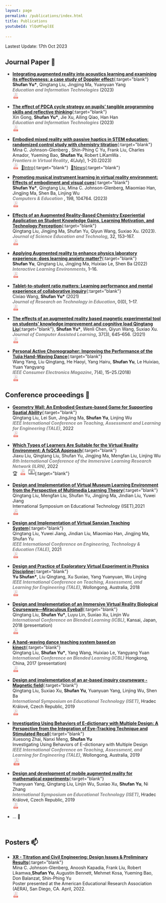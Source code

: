```yaml
---
layout: page
permalink: /publications/index.html
title: Publications
youtubeId: YlQoMfwplEE

---
```


Lastest Update: 17th Oct 2023&nbsp;  



## Journal Paper 📝 

- [**Integrating augmented reality into acoustics learning and examining its effectiveness: a case study of Doppler effect**](https://link.springer.com/article/10.1007/s10639-023-12091-y){:target="blank"} <br>**Shufan Yu\***, Qingtang Liu, Jingjing Ma, Yuanyuan Yang  <br>***<font color="grey">Education and Information Technologies</font>*** (2023) <br> [<img src="/images/icons/pdf-file.png"  width="20" height="20">](/mypaper/Journal/Yu%20et%20al.%20-%202023%20-%20Integrating%20augmented%20reality%20into%20acoustics%20learning%20and%20examining%20its%20effectiveness%20a%20case%20study%20of%20Doppler%20effect.pdf)&nbsp;

- [**The effect of PDCA cycle strategy on pupils’ tangible programming skills and reflective thinking**](https://link.springer.com/article/10.1007/s10639-023-12037-4){:target="blank"}<br>Xin Gong, **Shufan Yu\***, Jie Xu, Ailing Qiao, Han Han <br>***<font color="grey">Education and Information Technologies</font>*** (2023)<br> [<img src="/images/icons/pdf-file.png"  width="20" height="20">](/mypaper/Journal/Gong%20et%20al.%20-%202023%20-%20The%20effect%20of%20PDCA%20cycle%20strategy%20on%20pupils’%20tangible%20programming%20skills%20and%20reflective%20thinking.pdf)&nbsp;

- [**Embodied mixed reality with passive haptics in STEM education: randomized control study with chemistry titration**](https://www.frontiersin.org/articles/10.3389/frvir.2023.1047833/full){:target="blank"}<br>Mina C. Johnson-Glenberg , Shin-Phing C Yu, Frank Liu, Charles Amador, Yueming Bao, **Shufan Yu**, Robert LiKamWa . <br> ***<font color="grey">Frontiers in Virtual Reality</font>***, 4(July), 1–20.(2023)<br> [<img src="/images/icons/pdf-file.png"  width="20" height="20">](/mypaper/Journal/Johnson-Glenberg%20et%20al.%20-%202023%20-%20Embodied%20mixed%20reality%20with%20passive%20haptics%20in%20STEM%20education%20randomized%20control%20study%20with%20chemistry%20t.pdf)&nbsp;&nbsp;[🌠Intro](https://meteor.ame.asu.edu/projects/titration/index.html){:target="blank"}&nbsp;&nbsp;[📰News](https://news.asu.edu/20231013-discoveries-new-class-chemistry-experiments?fbclid=IwAR3DlGVYHhnMtP6oh88mQnpcJJfxGOZZxP7VKoMZEKbdGoCW_AF7GDf8MMA_aem_AZVXUjh9ArqwgBltvozV9Iv0bLrfmUjz9PyGER0gC3_ybHPYPuyVLPH1OopTpLmR-Vk&mibextid=Zxz2cZ){:target="blank"}

- [**Promoting musical instrument learning in virtual reality environment: Effects of embodiment and visual cues**](https://www.sciencedirect.com/science/article/pii/S0360131523000416){:target="blank"}<BR>**Shufan Yu\***, Qingtang Liu, Mina C. Johnson-Glenberg, Miaomiao Han, Jingjing Ma, Shen Ba, Linjing Wu<br> ***<font color="grey">Computers & Education</font>*** , 198, 104764. (2023)<br> [<img src="/images/icons/pdf-file.png"  width="20" height="20">](/mypaper/Journal/Yu%20et%20al.%20-%202023%20-%20Promoting%20musical%20instrument%20learning%20in%20virtual%20reality%20environment%20Effects%20of%20embodiment%20and%20visual%20cues.pdf)&nbsp;

- [**Effects of an Augmented Reality-Based Chemistry Experiential Application on Student Knowledge Gains, Learning Motivation, and Technology Perception**](https://link.springer.com/article/10.1007/s10956-022-10014-z){:target="blank"}<br>Qingtang Liu, Jingjing Ma, Shufan Yu, Qiyun Wang, Suxiao Xu. (2023).<br>***<font color="grey">Journal of Science Education and Technolog</font>***, 32, 153–167. <br> [<img src="/images/icons/pdf-file.png"  width="20" height="20">](/mypaper/Journal/Liu%20et%20al.%20-%202022%20-%20Effects%20of%20an%20Augmented%20Reality-Based%20Chemistry%20Experiential%20Application%20on%20Student%20Knowledge%20Gains,%20Learning%20Motiva.pdf)&nbsp;

- [**Applying Augmented reality to enhance physics laboratory experience: does learning anxiety matter?**](https://www.tandfonline.com/doi/abs/10.1080/10494820.2022.2057547){:target="blank"}<br> **Shufan Yu**, Qingtang Liu, Jingjing Ma, Huixiao Le, Shen Ba (2022)<br>***<font color="grey">Interactive Learning Environments</font>***, 1–16.<br> [<img src="/images/icons/pdf-file.png"  width="20" height="20">](/mypaper/Journal/Yu%20et%20al.%20-%202022%20-%20Applying%20Augmented%20reality%20to%20enhance%20physics%20laboratory%20experience%20does%20learning%20anxiety%20matter.pdf)&nbsp;

- [**Tablet-to-student ratio matters: Learning performance and mental experience of collaborative inquiry**](https://www.tandfonline.com/doi/abs/10.1080/15391523.2021.2015018){:target="blank"} <br> Cixiao Wang, **Shufan Yu\*** (2021) <br> ***<font color="grey">Journal of Research on Technology in Education</font>***, 0(0), 1–17. <br> [<img src="/images/icons/pdf-file.png"  width="20" height="20">](/mypaper/Journal/Wang,%20Yu%20-%202023%20-%20Tablet-to-student%20ratio%20matters%20Learning%20performance%20and%20mental%20experience%20of%20collaborative%20inquiry.pdf)&nbsp;

- [**The effects of an augmented reality based magnetic experimental tool on students’ knowledge improvement and cognitive load Qingtang Liu**](https://onlinelibrary.wiley.com/doi/abs/10.1111/jcal.12513){:target="blank"}, **Shufan Yu\***, Wenli Chen, Qiyun Wang, Suxiao Xu.<br>  ***<font color="grey">Journal of Computer Assisted Learning</font>***, 37(3), 645–656. (2021)<br> [<img src="/images/icons/pdf-file.png"  width="20" height="20">](/mypaper/Journal/Liu%20et%20al.%20-%202021%20-%20The%20effects%20of%20an%20augmented%20reality%20based%20magnetic%20experimental%20tool%20on%20students'%20knowledge%20improvement%20and%20cognitiv.pdf)&nbsp;

- [**Personal Active Choreographer: Improving the Performance of the Tujia Hand-Waving Dance**](https://ieeexplore.ieee.org/document/8386929){:target="blank"} <br> Wang Yang, Liu Qingtang, He Haoyi, Yang Hairu, **Shufan Yu**, Le Huixiao, Yuan Yangyang <br> ***<font color="grey">IEEE Consumer Electronics Magazine</font>***, 7(4), 15–25.(2018)<br> [<img src="/images/icons/pdf-file.png"  width="20" height="20">](/mypaper/Journal/Yang%20et%20al.%20-%202018%20-%20Personal%20Active%20Choreographer%20Improving%20the%20Performance%20of%20the%20Tujia%20Hand-Waving%20Dance.pdf)&nbsp;
  <br>

## Conference proceedings 🌉

- [**Geometry Wall: An Embodied Gesture-based Game for Supporting Spatial Ability**](https://ieeexplore.ieee.org/document/10148352){:target="blank"}<br> Qingtang Liu, Lei Sun, JingJing Ma, **Shufan Yu**, Linjing Wu<br> ***<font color="grey">IEEE International Conference on Teaching, Assessment and Learning for Engineering (TALE)</font>***, 2022<br> [<img src="/images/icons/pdf-file.png"  width="20" height="20">](/mypaper/Conference/Liu%20et%20al.%20-%202023%20-%20Geometry%20Wall%20An%20Embodied%20Gesture-based%20Game%20for%20Supporting%20Spatial%20Ability.pdf)&nbsp;

- [**Which Types of Learners Are Suitable for the Virtual Reality Environment: A fsQCA Approach**](https://ieeexplore.ieee.org/document/9815913){:target="blank"} <br> Jiaxu Liu, Qingtang Liu, Shufan Yu, Jingjing Ma, Mengfan Liu, Linjing Wu <br> ***<font color="grey">8th International Conference of the Immersive Learning Research Network (ILRN)</font>***, 2022 <br>🏆&nbsp;&nbsp;[<img src="/images/icons/pdf-file.png"  width="20" height="20">](/mypaper/Conference/Liu%20et%20al.%20-%202022%20-%20Which%20Types%20of%20Learners%20Are%20Suitable%20for%20the%20Virtual%20Reality%20Environment%20A%20fsQCA%20Approach.pdf)&nbsp;&nbsp;[<img src="/images/icons/Video_icon.png"  width="20" height="20">](https://www.youtube.com/watch?v=YlQoMfwplEE){:target="blank"}
  
- [**Design and Implementation of Virtual Museum Learning Environment from the Perspective of Multimedia Learning Theory**](https://ieeexplore.ieee.org/document/9546571){:target="blank"} <br> Qingtang Liu, Mengfan Liu, Shufan Yu, Jingjing Ma, Jindian Liu, Yuwei Jiang<br> International Symposium on Educational Technology (ISET),2021<br> [<img src="/images/icons/pdf-file.png"  width="20" height="20">](/mypaper/Conference/Liu%20et%20al.%20-%202021%20-%20Design%20and%20Implementation%20of%20Virtual%20Museum%20Learning%20Environment%20from%20the%20Perspective%20of%20Multimedia%20Learning%20Theory.pdf)&nbsp;
  
- [**Design and Implementation of Virtual Sanxian Teaching System**](https://ieeexplore.ieee.org/document/9678770){:target="blank"} <br> Qingtang Liu, Yuwei Jiang, Jindian Liu, Miaomiao Han, Jingjing Ma, Shufan Yu <br> ***<font color="grey">IEEE International Conference on Engineering, Technology & Education (TALE)</font>***, 2021 <br> [<img src="/images/icons/pdf-file.png"  width="20" height="20">](/mypaper/Conference/Qingtang%20et%20al.%20-%202021%20-%20Design%20and%20Implementation%20of%20Virtual%20Sanxian%20Teaching%20System.pdf)&nbsp;

- [**Design and Practice of Exploratory Virtual Experiment in Physics Discipline**](https://ieeexplore.ieee.org/document/8615362){:target="blank"}<br> **Yu Shufan\***, Liu Qingtang, Xu Suxiao, Yang Yuanyuan, Wu Linjing <br> ***<font color="grey"> IEEE International Conference on Teaching, Assessment, and Learning for Engineering (TALE)</font>***, Wollongong, Australia, 2018<br> [<img src="/images/icons/pdf-file.png"  width="20" height="20">](/mypaper/Conference/Shufan%20et%20al.%20-%202018%20-%20Design%20and%20Practice%20of%20Exploratory%20Virtual%20Experiment%20in%20Physics%20Discipline.pdf)&nbsp;

- [**Design and Implementation of an Immersive Virtual Reality Biological Courseware—Miraculous Eyeball**](https://link.springer.com/chapter/10.1007/978-3-319-94505-7_13){:target="blank"}<br>Qingtang Liu, **Shufan Yu\***, Luyu Lin, Suxiao Xu, Linjin Wu<br> ***<font color="grey">International Conference on Blended Learning (ICBL)</font>***, Kansai, Japan, 2018 (presentation)<br> [<img src="/images/icons/pdf-file.png"  width="20" height="20">](/mypaper/Conference/Liu%20et%20al.%20-%202018%20-%20Design%20and%20Implementation%20of%20an%20Immersive%20Virtual%20Reality%20Biological%20Courseware—Miraculous%20Eyeball.pdf)&nbsp;

- [**A hand-waving dance teaching system based on kinect**](https://link.springer.com/chapter/10.1007/978-3-319-59360-9_31){:target="blank"}<br> Qingtang Liu, **Shufan Yu\***, Yang Wang, Huixiao Le, Yangyang Yuan<br> ***<font color="grey"> International Conference on Blended Learning (ICBL)</font>*** Hongkong, China, 2017 (presentation)<br> [<img src="/images/icons/pdf-file.png"  width="20" height="20">](/mypaper/Conference/Liu%20et%20al.%20-%202017%20-%20A%20Hand-Waving%20Dance%20Teaching%20System%20Based%20on%20Kinect.pdf)&nbsp;

- [**Design and implementation of an ar-based inquiry courseware - Magnetic field**](https://ieeexplore.ieee.org/abstract/document/8782270){:target="blank"} <br> Qingtang Liu, Suxiao Xu, **Shufan Yu**, Yuanyuan Yang, Linjing Wu, Shen Ba <br> ***<font color="grey">International Symposium on Educational Technology (ISET)</font>***, Hradec Králové, Czech Republic, 2019<br> [<img src="/images/icons/pdf-file.png"  width="20" height="20">](/mypaper/Conference/Liu%20et%20al.%20-%202019%20-%20Design%20and%20Implementation%20of%20an%20AR-Based%20Inquiry%20Courseware—%20Magnetic%20Field.pdf)&nbsp;

- [**Investigating Using Behaviors of E-dictionary with Multiple Design: A Perspective from the Integration of Eye-Tracking Technique and Stimulated Recall**](https://ieeexplore.ieee.org/document/8615165){:target="blank"} <br> Xuesong Zhai, Nanxi Meng, **Shufan Yu** <br> Investigating Using Behaviors of E-dictionary with Multiple Design <br> ***<font color="grey">IEEE International Conference on Teaching, Assessment, and Learning for Engineering (TALE)</font>***, Wollongong, Australia, 2019<br> [<img src="/images/icons/pdf-file.png"  width="25" height="25">](/mypaper/Conference/Zhai,%20Meng,%20Yu%20-%202018%20-%20Investigating%20Using%20Behaviors%20of%20E-dictionary%20with%20Multiple%20Design%20A%20Perspective%20from%20the%20Integration%20of%20Eye-Tra.pdf )&nbsp;

- [**Design and development of mobile augmented reality for mathematical experiments**](https://ieeexplore.ieee.org/document/8615165){:target="blank"} <br> Yuanyuan Yang, Qingtang Liu, Linjin Wu, Suxiao Xu, **Shufan Yu**, Ni Zhang<br> ***<font color="grey">International Symposium on Educational Technology (ISET)</font>***, Hradec Králové, Czech Republic, 2019<br> [<img src="/images/icons/pdf-file.png"  width="20" height="20">](/mypaper/Conference/Yang%20et%20al._2019_Design%20and%20development%20of%20mobile%20augmented%20reality%20for%20mathematical%20experiments.pdf)&nbsp;

- ... 🚀

  <br>
## Posters 📫

- [**XR - Titration and Civil Engineering: Design Issues & Preliminary Results**](https://www.aera.net/Publications/i-Presentation-Gallery){:target="blank"}<br> Mina C. Johnson-Glenberg, Anoosh Kapadia, Frank Liu, Robert Likamwa,**Shufan Yu**, Augustin Bennett, Mehmet Kosa, Yueming Bao, Don Balanzat, Shin-Phing Yu<br> Poster presented at the American Educational Research Association (AERA), San Diego, CA. April, 2022.<br> [<img src="/images/icons/pdf-file.png"  width="20" height="20">](/mypaper/Posters/AERA%20Poster%202022v2%20(1).pdf)&nbsp;
  


  <br>

